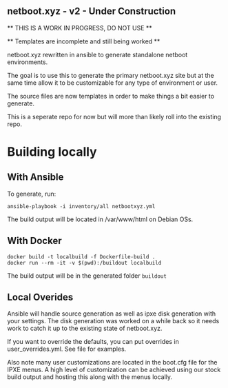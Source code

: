 ## netboot.xyz - v2 - Under Construction

** THIS IS A WORK IN PROGRESS, DO NOT USE **

** Templates are incomplete and still being worked ** 

netboot.xyz rewritten in ansible to generate standalone netboot environments.

The goal is to use this to generate the primary netboot.xyz site 
but at the same time allow it to be customizable for any type of environment or user.

The source files are now templates in order to make things a bit easier to generate.

This is a seperate repo for now but will more than likely roll into the existing repo.

# Building locally

## With Ansible

To generate, run:

```
ansible-playbook -i inventory/all netbootxyz.yml
```

The build output will be located in /var/www/html on Debian OSs.

## With Docker

```
docker build -t localbuild -f Dockerfile-build .
docker run --rm -it -v $(pwd):/buildout localbuild
```

The build output will be in the generated folder `buildout`

## Local Overides

Ansible will handle source generation as well as ipxe disk generation with your settings.  The disk generation was worked on a while back so it needs work to catch it up to the existing state of netboot.xyz.

If you want to override the defaults, you can put overrides in user_overrides.yml.  See file for examples.

Also note many user customizations are located in the boot.cfg file for the IPXE menus. A high level of customization can be achieved using our stock build output and hosting this along with the menus locally. 

